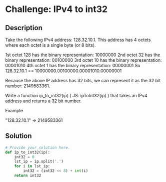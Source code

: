 # Challenge: IPv4 to int32

## Description

Take the following IPv4 address: 128.32.10.1. This address has 4 octets where each octet is a single byte (or 8 bits).

1st octet 128 has the binary representation: 10000000
2nd octet 32 has the binary representation: 00100000
3rd octet 10 has the binary representation: 00001010
4th octet 1 has the binary representation: 00000001
So 128.32.10.1 == 10000000.00100000.00001010.00000001

Because the above IP address has 32 bits, we can represent it as the 32 bit number: 2149583361.

Write a function ip_to_int32(ip) ( JS: ipToInt32(ip) ) that takes an IPv4 address and returns a 32 bit number.

Example

"128.32.10.1" => 2149583361

## Solution

```python
# Provide your solution here.
def ip_to_int32(ip):
    int32 = 0
    lst_ip = ip.split('.')
    for i in lst_ip:
        int32 = (int32 << 8) + int(i)
    return int32
